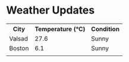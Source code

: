 # Weather Updates

<!-- WEATHER-UPDATE-START -->
<table><tr><th>City</th><th>Temperature (°C)</th><th>Condition</th></tr><tr><td>Valsad</td><td>27.6</td><td>Sunny</td></tr><tr><td>Boston</td><td>6.1</td><td>Sunny</td></tr><tr><td></td><td></td><td></td></tr></table>
<!-- WEATHER-UPDATE-END -->
